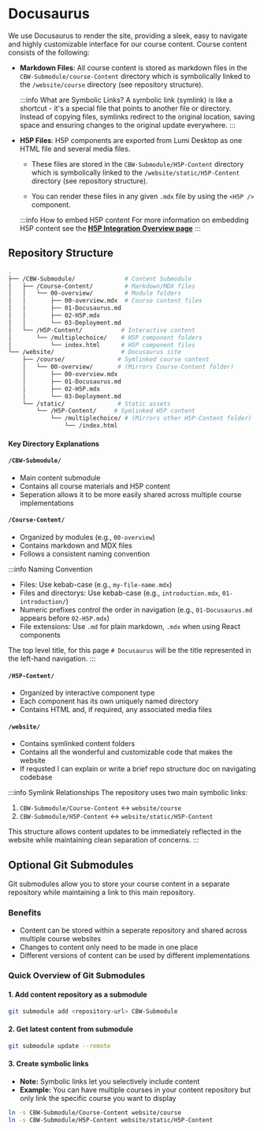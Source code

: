 # Docusaurus

We use Docusaurus to render the site, providing a sleek, easy to navigate and highly customizable interface for our course content. Course content consists of the following:

- **Markdown Files**: All course content is stored as markdown files in the `CBW-Submodule/course-Content` directory which is symbolically linked to the `/website/course` directory (see repository structure). 
   
    :::info What are Symbolic Links?
    A symbolic link (symlink) is like a shortcut - it's a special file that points to another file or directory. Instead of copying files, symlinks redirect to the original location, saving space and ensuring changes to the original update everywhere.
    :::

- **H5P Files**: H5P components are exported from Lumi Desktop as one HTML file and several media files. 

    - These files are stored in the `CBW-Submodule/H5P-Content` directory which is symbolically linked to the   `/website/static/H5P-Content` directory (see repository structure). 

    - You can render these files in any given `.mdx` file by using the `<H5P />` component.

    :::info How to embed H5P content
    For more information on embedding H5P content see the [**H5P Integration Overview page**](/course/overview/H5P)
    :::

## Repository Structure

```bash title="Repository: github.com/MitchellShiell/onlineCoursePOC"
.
├── /CBW-Submodule/              # Content Submodule
│   ├── /Course-Content/         # Markdown/MDX files
│   │   └── 00-overview/         # Module folders
│   │       ├── 00-overview.mdx  # Course content files
│   │       ├── 01-Docusaurus.md
│   │       ├── 02-H5P.mdx
│   │       └── 03-Deployment.md
│   └── /H5P-Content/           # Interactive content
│       └── /multiplechoice/    # H5P component folders
│           └── index.html      # H5P component files
└── /website/                   # Docusaurus site
    ├── /course/               # Symlinked course content
    │   └── 00-overview/       # (Mirrors Course-Content folder)
    │       ├── 00-overview.mdx
    │       ├── 01-Docusaurus.md
    │       ├── 02-H5P.mdx
    │       └── 03-Deployment.md
    └── /static/               # Static assets
        └── /H5P-Content/     # Symlinked H5P content
            └── /multiplechoice/ # (Mirrors other H5P-Content folder)
                └── /index.html
```

#### Key Directory Explanations

#### `/CBW-Submodule/`
* Main content submodule
* Contains all course materials and H5P content
* Seperation allows it to be more easily shared across multiple course implementations

#### `/Course-Content/`
* Organized by modules (e.g., `00-overview`)
* Contains markdown and MDX files
* Follows a consistent naming convention

:::info Naming Convention
- Files: Use kebab-case (e.g., `my-file-name.mdx`)
- Files and directorys: Use kebab-case (e.g., `introduction.mdx`, `01-introduction/`)
- Numeric prefixes control the order in navigation (e.g., `01-Docusaurus.md` appears before `02-H5P.mdx`)
- File extensions: Use `.md` for plain markdown, `.mdx` when using React components

The top level title, for this page `# Docusaurus` will be the title represented in the left-hand navigation.
:::

#### `/H5P-Content/`
* Organized by interactive component type
* Each component has its own uniquely named directory
* Contains HTML and, if required, any associated media files

#### `/website/`
* Contains symlinked content folders
* Contains all the wonderful and customizable code that makes the website
* If requsted I can explain or write a brief repo structure doc on navigating codebase 

:::info Symlink Relationships
The repository uses two main symbolic links:
1. `CBW-Submodule/Course-Content` ↔️ `website/course`
2. `CBW-Submodule/H5P-Content` ↔️ `website/static/H5P-Content`

This structure allows content updates to be immediately reflected in the website while maintaining clean separation of concerns.
:::

## Optional Git Submodules

Git submodules allow you to store your course content in a separate repository while maintaining a link to this main repository.

### Benefits
- Content can be stored within a seperate repository and shared across multiple course websites
- Changes to content only need to be made in one place
- Different versions of content can be used by different implementations

### Quick Overview of Git Submodules


#### 1. Add content repository as a submodule

```bash
git submodule add <repository-url> CBW-Submodule
```

#### 2. Get latest content from submodule

```bash
git submodule update --remote
```

#### 3. Create symbolic links
- **Note:** Symbolic links let you selectively include content
- **Example:** You can have multiple courses in your content repository but only link the specific course you want to display

```bash
ln -s CBW-Submodule/Course-Content website/course
ln -s CBW-Submodule/H5P-Content website/static/H5P-Content
```
